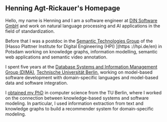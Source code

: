 ## Henning Agt-Rickauer's Homepage

Hello, my name is Henning and I am a software engineer at [DIN Software GmbH](https://www.dinsoftware.de) and work on natural language processing and AI applications in the field of standardization.

Before that I was a postdoc in the [Semantic Technologies Group](https://hpi.de/meinel/knowledge-tech/former-topics/semantics.html) of the [Hasso Plattner Institute for Digital Engineering (HPI) ](https ://hpi.de/en) in Potsdam working on knowledge graphs, information modelling, semantic web applications and semantic video annotation.

I spent five years at the [Database Systems and Information Management Group (DIMA)](https://www.dima.tu-berlin.de/), [Technische Universität Berlin](https://www.tu.berlin/en/), working on model-based software development with domain-specific languages and model-based data and software integration.

I [obtained my PhD](https://www.eecs.tu-berlin.de/menue/forschung/promotionen/promotionen_2019/) in computer science from the TU Berlin, where I worked on the connection between knowledge-based systems and software modeling. In particular, I used information extraction from text and knowledge graphs to build a recommender system for domain-specific modeling.

